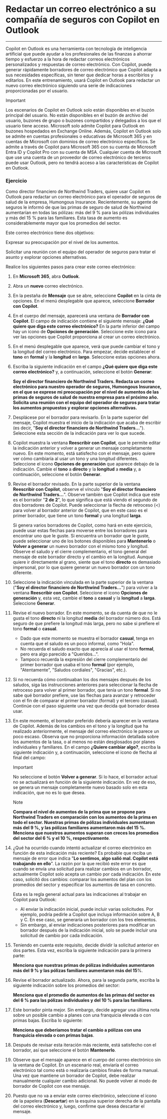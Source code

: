 # Redactar un correo electrónico a su compañía de seguros con Copilot en Outlook
---
Copilot en Outlook es una herramienta con tecnología de inteligencia artificial que puede ayudar a los profesionales de las finanzas a ahorrar tiempo y esfuerzo a la hora de redactar correos electrónicos personalizados y respuestas de correo electrónico. Con Copilot, puede generar rápidamente borradores de correo electrónico que Copilot adapta a sus necesidades específicas, sin tener que dedicar horas a escribirlos y editarlos. En este entrenamiento, usará Copilot en Outlook para redactar un nuevo correo electrónico siguiendo una serie de indicaciones proporcionadas por el usuario.

> [!IMPORTANT]
> Los escenarios de Copilot en Outlook solo están disponibles en el buzón principal del usuario. No están disponibles en el buzón de archivo del usuario, buzones de grupo o buzones compartidos y delegados a los que el usuario tiene acceso. Microsoft solo admite Copilot para Outlook en buzones hospedados en Exchange Online. Además, Copilot en Outlook solo se admite en cuentas profesionales o educativas de Microsoft 365 y en cuentas de Microsoft con dominios de correo electrónico específicos. Se admite a través de Copilot para Microsoft 365 con su cuenta de Microsoft Entra ID y Copilot Pro con su cuenta de MSA. Cualquier cuenta de Microsoft que use una cuenta de un proveedor de correo electrónico de terceros puede usar Outlook, pero no tendrá acceso a las características de Copilot en Outlook.

### Ejercicio

Como director financiero de Northwind Traders, quiere usar Copilot en Outlook para redactar un correo electrónico para el operador de seguros de salud de la empresa, Humongous Insurance. Recientemente, su agente de seguros le informó de que las primas de seguro de salud de Northwind aumentarían en todas las pólizas: más del 9 % para las pólizas individuales y más del 15 % para las familiares. Esta tasa de aumento es considerablemente mayor que los promedios del sector.

Este correo electrónico tiene dos objetivos:

Expresar su preocupación por el nivel de los aumentos.

Solicitar una reunión con el equipo del operador de seguros para tratar el asunto y explorar opciones alternativas.

Realice los siguientes pasos para crear este correo electrónico:

1.  En **Microsoft 365**, abra **Outlook**.
2.  Abra un **nuevo** correo electrónico.
3.  En la pestaña de **Mensaje** que se abre, seleccione **Copilot** en la cinta de opciones. En el menú desplegable que aparece, seleccione **Borrador con Copilot**.
4.  En el cuerpo del mensaje, aparecerá una ventana de **Borrador con Copilot**. El campo de indicación contiene el siguiente mensaje: **¿Qué quiere que diga este correo electrónico?** En la parte inferior del campo hay un icono de **Opciones de generación**. Seleccione este icono para ver las opciones que Copilot proporciona al crear un correo electrónico.
5.  En el menú desplegable que aparece, verá que puede cambiar el tono y la longitud del correo electrónico. Para empezar, decide establecer el **tono** en **formal** y la **longitud** en **largo**. Seleccione estas opciones ahora.
6.  Escriba la siguiente indicación en el campo **¿Qué quiere que diga este correo electrónico?** y, a continuación, seleccione el botón **Generar**:
    
    **Soy el director financiero de Northwind Traders. Redacta un correo electrónico para nuestro operador de seguros, Humongous Insurance, en el que se exprese mi preocupación por el nivel de aumentos de las primas de seguros de salud de nuestra empresa para el próximo año. Solicita una reunión con el equipo del operador de seguros para tratar los aumentos propuestos y explorar opciones alternativas.** 
7.  Desplácese por el borrador para revisarlo. En la parte superior del mensaje, Copilot muestra el inicio de la indicación que acaba de escribir (es decir, "**Soy el director financiero de Northwind Traders...**"). Seleccione esta sección de la indicación para ver lo que sucede.
8.  Copilot muestra la ventana **Reescribir con Copilot**, que le permite editar la indicación anterior y volver a generar un mensaje completamente nuevo. En este momento, está satisfecho con el mensaje, pero quiere ver cómo cambiaría al usar un tono y una longitud diferentes. Seleccione el icono **Opciones de generación** que aparece debajo de la indicación. Cambie el **tono** a **directo** y la **longitud** a **media** y, a continuación, seleccione el botón **Generar**.
9.  Revise el borrador revisado. En la parte superior de la ventana **Reescribir con Copilot**, observe el vínculo "**Soy el director financiero de Northwind Traders...**". Observe también que Copilot indica que este es el borrador "**2 de 2**", lo que significa que está viendo el segundo de dos borradores de Copilot. Puede seleccionar la flecha de retroceso (&lt;) para volver al borrador anterior de Copilot, que en este caso es el primer borrador, que tiene un tono **formal** y una longitud **larga**.
    
    Si genera varios borradores de Copilot, como hará en este ejercicio, puede usar estas flechas para moverse entre los borradores para encontrar uno que le guste. Si encuentra un borrador que le guste, puede seleccionar uno de los botones disponibles para **Mantenerlo** o **Volver a generar** un nuevo borrador con el mismo tono y longitud. Observe el saludo y el cierre complementario, el tono general del mensaje de este borrador directo y el cambio en la longitud. Aunque quiere ir directamente al grano, siente que el tono **directo** es demasiado impersonal, por lo que quiere generar un nuevo borrador con un tono diferente.
10. Seleccione la indicación vinculada en la parte superior de la ventana ("**Soy el director financiero de Northwind Traders...**") para volver a la ventana **Reescribir con Copilot**. Seleccione el icono **Opciones de generación** y, esta vez, cambie el **tono** a **casual** y la **longitud** a **larga**. Seleccione **Generar**.
11. Revise el nuevo borrador. En este momento, se da cuenta de que no le gusta el tono **directo** ni la longitud **media** del borrador número dos. Está seguro de que prefiere la longitud más larga, pero no sabe si prefiere el tono **formal** o **casual**.
     -  Dado que este momento se muestra el borrador **casual**, tenga en cuenta que el saludo es un poco informal, como "Hola".
     -  No recuerda el saludo exacto que aparecía al usar el tono **formal**, pero era algo parecido a "Queridos...".
     -  Tampoco recuerda la expresión del cierre complementario del primer borrador que usaba el tono **formal** (por ejemplo, "Atentamente", "Saludos cordiales", "Gracias", etc.).
12. Si no recuerda cómo continuaban los dos mensajes después de los saludos, siga las instrucciones anteriores para seleccionar la flecha de retroceso para volver al primer borrador, que tenía un tono **formal**. Si no sabe qué borrador prefiere, use las flechas para avanzar y retroceder con el fin de comparar el primer borrador (formal) y el tercero (casual). Continúe con el paso siguiente una vez que decida qué borrador desea usar.
13. En este momento, el borrador preferido debería aparecer en la ventana de Copilot. Además de los cambios en el tono y la longitud que ha realizado anteriormente, el mensaje del correo electrónico le parece un poco escaso. Observa que no proporciona información detallada sobre los aumentos de la tasa, o al menos no están desglosados por planes individuales y familiares. En el campo **¿Quiere cambiar algo?**, escriba la siguiente indicación y, a continuación, seleccione el icono de flecha al final del campo:
    
    > [!IMPORTANT]
    > No seleccione el botón **Volver a generar**. Si lo hace, el borrador actual no se actualizará en función de la siguiente indicación. En vez de eso, se genera un mensaje completamente nuevo basado solo en esta indicación, que no es lo que desea.
    
    > [!Note]
    > **Compara el nivel de aumentos de la prima que se propone para Northwind Traders en comparación con los aumentos de la prima en todo el sector. Nuestras primas de pólizas individuales aumentaron más del 9 %, y las pólizas familiares aumentaron más del 15 %. Menciona que nuestros aumentos superan con creces los promedios del sector del 6 % y el 10 %, respectivamente**.
14. ¿Qué ha ocurrido cuando intentó actualizar el correo electrónico en función de esta indicación más reciente? Es probable que reciba un mensaje de error que indica "**Lo sentimos, algo salió mal. Copilot está trabajando en ello**". La razón por la que recibió este error es que cuando se envía una solicitud para realizar cambios en un borrador, actualmente Copilot solo acepta un cambio por cada indicación. En este caso, solicitó dos cambios: comparar los aumentos del plan con los promedios del sector y especificar los aumentos de tasa en concreto.
    
    Esta es la regla general actual para las indicaciones al trabajar en Copilot para Outlook:
    
    
     -  Al enviar la indicación inicial, puede incluir varias solicitudes. Por ejemplo, podría pedirle a Copilot que incluya información sobre A, B y C. En ese caso, se generaría un borrador con los tres elementos.
     -  Sin embargo, al enviar indicaciones posteriores para modificar un borrador después de la indicación inicial, solo se puede incluir una solicitud de cambio por cada indicación.
     
15. Teniendo en cuenta este requisito, decide dividir la solicitud anterior en dos partes. Esta vez, escriba la siguiente indicación para la primera parte:
    
    **Menciona que nuestras primas de pólizas individuales aumentaron más del 9 % y las pólizas familiares aumentaron más del 15**%.
16. Revise el borrador actualizado. Ahora, para la segunda parte, escriba la siguiente indicación sobre los promedios del sector:
    
    **Menciona que el promedio de aumentos de las primas del sector es del 6 % para las pólizas individuales y del 10 % para las familiares**.
17. Este borrador pinta mejor. Sin embargo, decide agregar una última nota sobre un posible cambio a planes con una franquicia elevada o con primas bajas. Escriba lo siguiente:
    
    **Menciona que deberíamos tratar el cambio a pólizas con una franquicia elevada o con primas bajas**.
18. Después de revisar esta iteración más reciente, está satisfecho con el borrador, así que seleccione el botón **Mantenerlo**.
19. Observe que el mensaje aparece en el cuerpo del correo electrónico sin la ventana de Copilot. En un escenario real, enviaría el correo electrónico tal como está o realizaría cambios finales de forma manual. Una vez que mantiene un borrador de Copilot, debe realizar manualmente cualquier cambio adicional. No puede volver al modo de borrador de Copilot con ese mensaje.
20. Puesto que no va a enviar este correo electrónico, seleccione el icono de la papelera (**Descartar**) en la esquina superior derecha de la pantalla del correo electrónico y, luego, confirme que desea descartar el mensaje.
